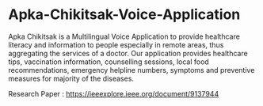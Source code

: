 # Apka-Chikitsak-Voice-Application

Apka Chikitsak is a Multilingual Voice Application to provide healthcare literacy and information to people especially in remote areas, thus aggregating the services of a doctor. 
Our application provides healthcare tips, vaccination information, counselling sessions, local food recommendations, emergency helpline numbers, symptoms and preventive measures for majority of the diseases.

Research Paper : https://ieeexplore.ieee.org/document/9137944
